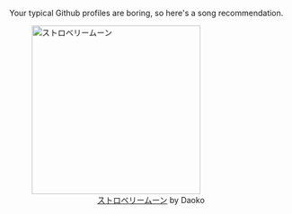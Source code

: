 Your typical Github profiles are boring, so here's a song recommendation.
<figure><img width="300" height="300" src="https://i.scdn.co/image/ab67616d0000b2739965d32a82424cfbde1c1a54" alt="ストロベリームーン" /><figcaption align="center"><a href="https://open.spotify.com/track/6OB8OXyLJwvIg6YMXt33uJ" target="_blank">ストロベリームーン</a> by Daoko</figcaption></figure>
